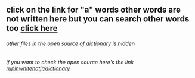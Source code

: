  <h2> click on the link for "a" words other words are not written here but you can search other words too <a href = "https://drive.google.com/file/d/1X0mDLBhNzIcRmlAvlaf6yyXCg6OOi3TO/view?usp=sharing">click here </a></h2>
 
  <h6>other files in the open source of dictionary is hidden</h6>
  <h6>if you want to check the open source here's the link <a href = "https://github.com/rupinwhitehatjr/dictionary.git">rupinwhitehatjr/dictionary</a></h6>
             
        
